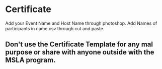 # Certificate
Add your Event Name and Host Name through photoshop.
Add Names of participants in name.csv through cut and paste.

## Don't use the Certificate Template for any mal purpose or share with anyone outside with the MSLA program. 
